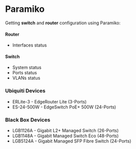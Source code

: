 # Paramiko
Getting <b>switch</b> and <b>router</b> configuration using Paramiko:

#### Router
- Interfaces status

#### Switch
- System status
- Ports status
- VLANs status

### Ubiquiti Devices
- ERLite-3 - EdgeRouter Lite (3-Ports)
- ES-24-500W - EdgeSwitch PoE+ 500W (24-Ports)

### Black Box Devices
- LGB1126A - Gigabit L2+ Managed Switch (26-Ports)
- LGB1148A - Gigabit Managed Switch Eco (48-Ports)
- LGB5124A - Gigabit Managed SFP Fibre Switch (24-Ports)
